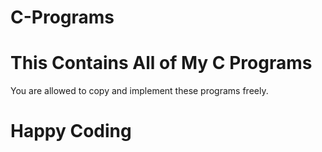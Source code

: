 # C-Programs
This Contains All of My C Programs
=========
You are allowed to copy and implement these programs freely.
# Happy Coding